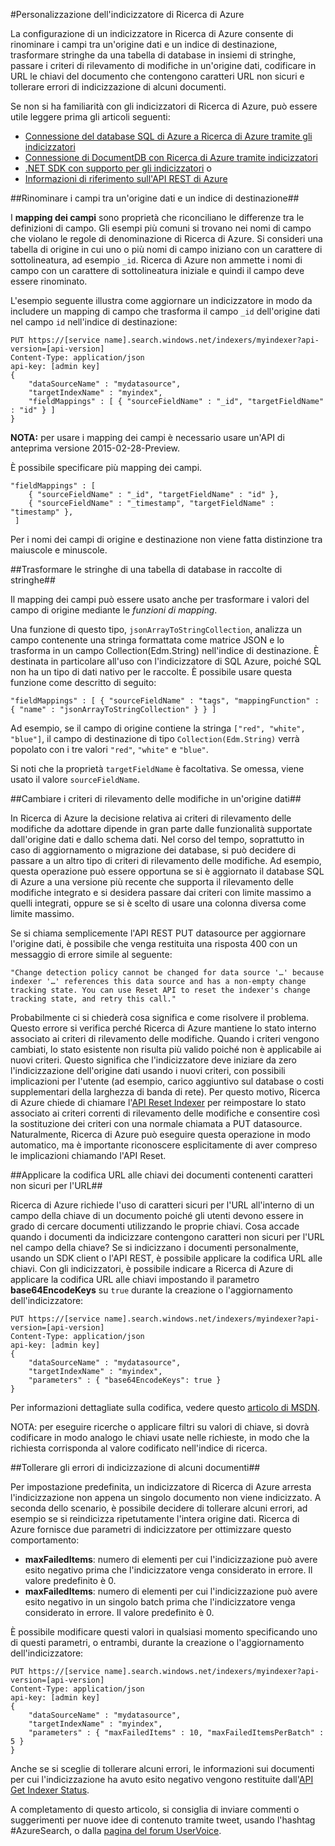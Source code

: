<properties 
	pageTitle="Personalizzazione dell'indicizzatore di Ricerca di Azure | Microsoft Azure | Servizio di ricerca cloud ospitato" 
	description="Informazioni su come personalizzare le impostazioni e i criteri degli indicizzatori nella Ricerca di Azure, un servizio di ricerca ospitato sul cloud in Microsoft Azure." 
	services="search" 
	documentationCenter="" 
	authors="chaosrealm" 
	manager="pablocas" 
	editor=""/>

<tags 
	ms.service="search" 
	ms.devlang="rest-api" 
	ms.workload="search" 
	ms.topic="article" 
	ms.tgt_pltfrm="na" 
	ms.date="11/04/2015" 
	ms.author="eugenesh"/>

#Personalizzazione dell'indicizzatore di Ricerca di Azure

La configurazione di un indicizzatore in Ricerca di Azure consente di rinominare i campi tra un'origine dati e un indice di destinazione, trasformare stringhe da una tabella di database in insiemi di stringhe, passare i criteri di rilevamento di modifiche in un'origine dati, codificare in URL le chiavi del documento che contengono caratteri URL non sicuri e tollerare errori di indicizzazione di alcuni documenti.

Se non si ha familiarità con gli indicizzatori di Ricerca di Azure, può essere utile leggere prima gli articoli seguenti:

- [Connessione del database SQL di Azure a Ricerca di Azure tramite gli indicizzatori](search-howto-connecting-azure-sql-database-to-azure-search-using-indexers-2015-02-28.md)
- [Connessione di DocumentDB con Ricerca di Azure tramite indicizzatori](../documentdb/documentdb-search-indexer.md)
- [.NET SDK con supporto per gli indicizzatori](https://msdn.microsoft.com/library/dn951165.aspx) o 
- [Informazioni di riferimento sull'API REST di Azure](https://msdn.microsoft.com/library/azure/dn946891.aspx)

##Rinominare i campi tra un'origine dati e un indice di destinazione##

I **mapping dei campi** sono proprietà che riconciliano le differenze tra le definizioni di campo. Gli esempi più comuni si trovano nei nomi di campo che violano le regole di denominazione di Ricerca di Azure. Si consideri una tabella di origine in cui uno o più nomi di campo iniziano con un carattere di sottolineatura, ad esempio `_id`. Ricerca di Azure non ammette i nomi di campo con un carattere di sottolineatura iniziale e quindi il campo deve essere rinominato.

L'esempio seguente illustra come aggiornare un indicizzatore in modo da includere un mapping di campo che trasforma il campo `_id` dell'origine dati nel campo `id` nell'indice di destinazione:

	PUT https://[service name].search.windows.net/indexers/myindexer?api-version=[api-version]
    Content-Type: application/json
    api-key: [admin key]
    {
        "dataSourceName" : "mydatasource",
        "targetIndexName" : "myindex",
        "fieldMappings" : [ { "sourceFieldName" : "_id", "targetFieldName" : "id" } ] 
    } 

**NOTA:** per usare i mapping dei campi è necessario usare un'API di anteprima versione 2015-02-28-Preview.

È possibile specificare più mapping dei campi.

	"fieldMappings" : [ 
		{ "sourceFieldName" : "_id", "targetFieldName" : "id" },
        { "sourceFieldName" : "_timestamp", "targetFieldName" : "timestamp" },
	 ]

Per i nomi dei campi di origine e destinazione non viene fatta distinzione tra maiuscole e minuscole.

##Trasformare le stringhe di una tabella di database in raccolte di stringhe##

Il mapping dei campi può essere usato anche per trasformare i valori del campo di origine mediante le *funzioni di mapping*.

Una funzione di questo tipo, `jsonArrayToStringCollection`, analizza un campo contenente una stringa formattata come matrice JSON e lo trasforma in un campo Collection(Edm.String) nell'indice di destinazione. È destinata in particolare all'uso con l'indicizzatore di SQL Azure, poiché SQL non ha un tipo di dati nativo per le raccolte. È possibile usare questa funzione come descritto di seguito:

	"fieldMappings" : [ { "sourceFieldName" : "tags", "mappingFunction" : { "name" : "jsonArrayToStringCollection" } } ] 

Ad esempio, se il campo di origine contiene la stringa `["red", "white", "blue"]`, il campo di destinazione di tipo `Collection(Edm.String)` verrà popolato con i tre valori `"red"`, `"white"` e `"blue"`.

Si noti che la proprietà `targetFieldName` è facoltativa. Se omessa, viene usato il valore `sourceFieldName`.

##Cambiare i criteri di rilevamento delle modifiche in un'origine dati##
  
In Ricerca di Azure la decisione relativa ai criteri di rilevamento delle modifiche da adottare dipende in gran parte dalle funzionalità supportate dall'origine dati e dallo schema dati. Nel corso del tempo, soprattutto in caso di aggiornamento o migrazione dei database, si può decidere di passare a un altro tipo di criteri di rilevamento delle modifiche. Ad esempio, questa operazione può essere opportuna se si è aggiornato il database SQL di Azure a una versione più recente che supporta il rilevamento delle modifiche integrato e si desidera passare dai criteri con limite massimo a quelli integrati, oppure se si è scelto di usare una colonna diversa come limite massimo.

Se si chiama semplicemente l'API REST PUT datasource per aggiornare l'origine dati, è possibile che venga restituita una risposta 400 con un messaggio di errore simile al seguente:


	"Change detection policy cannot be changed for data source '…' because indexer '…' references this data source and has a non-empty change tracking state. You can use Reset API to reset the indexer's change tracking state, and retry this call."

 Probabilmente ci si chiederà cosa significa e come risolvere il problema. Questo errore si verifica perché Ricerca di Azure mantiene lo stato interno associato ai criteri di rilevamento delle modifiche. Quando i criteri vengono cambiati, lo stato esistente non risulta più valido poiché non è applicabile ai nuovi criteri. Questo significa che l'indicizzatore deve iniziare da zero l'indicizzazione dell'origine dati usando i nuovi criteri, con possibili implicazioni per l'utente (ad esempio, carico aggiuntivo sul database o costi supplementari della larghezza di banda di rete). Per questo motivo, Ricerca di Azure chiede di chiamare l'[API Reset Indexer](https://msdn.microsoft.com/library/azure/dn946897.aspx) per reimpostare lo stato associato ai criteri correnti di rilevamento delle modifiche e consentire così la sostituzione dei criteri con una normale chiamata a PUT datasource. Naturalmente, Ricerca di Azure può eseguire questa operazione in modo automatico, ma è importante riconoscere esplicitamente di aver compreso le implicazioni chiamando l'API Reset.

##Applicare la codifica URL alle chiavi dei documenti contenenti caratteri non sicuri per l'URL##

Ricerca di Azure richiede l'uso di caratteri sicuri per l'URL all'interno di un campo della chiave di un documento poiché gli utenti devono essere in grado di cercare documenti utilizzando le proprie chiavi. Cosa accade quando i documenti da indicizzare contengono caratteri non sicuri per l'URL nel campo della chiave? Se si indicizzano i documenti personalmente, usando un SDK client o l'API REST, è possibile applicare la codifica URL alle chiavi. Con gli indicizzatori, è possibile indicare a Ricerca di Azure di applicare la codifica URL alle chiavi impostando il parametro **base64EncodeKeys** su `true` durante la creazione o l'aggiornamento dell'indicizzatore:

    PUT https://[service name].search.windows.net/indexers/myindexer?api-version=[api-version]
    Content-Type: application/json
    api-key: [admin key]
    {
        "dataSourceName" : "mydatasource",
        "targetIndexName" : "myindex",
        "parameters" : { "base64EncodeKeys": true }
    }

Per informazioni dettagliate sulla codifica, vedere questo [articolo di MSDN](http://msdn.microsoft.com/library/system.web.httpserverutility.urltokenencode.aspx).

NOTA: per eseguire ricerche o applicare filtri su valori di chiave, si dovrà codificare in modo analogo le chiavi usate nelle richieste, in modo che la richiesta corrisponda al valore codificato nell'indice di ricerca.


##Tollerare gli errori di indicizzazione di alcuni documenti##

Per impostazione predefinita, un indicizzatore di Ricerca di Azure arresta l'indicizzazione non appena un singolo documento non viene indicizzato. A seconda dello scenario, è possibile decidere di tollerare alcuni errori, ad esempio se si reindicizza ripetutamente l'intera origine dati. Ricerca di Azure fornisce due parametri di indicizzatore per ottimizzare questo comportamento:

- **maxFailedItems**: numero di elementi per cui l'indicizzazione può avere esito negativo prima che l'indicizzatore venga considerato in errore. Il valore predefinito è 0.
- **maxFailedItems**: numero di elementi per cui l'indicizzazione può avere esito negativo in un singolo batch prima che l'indicizzatore venga considerato in errore. Il valore predefinito è 0.

È possibile modificare questi valori in qualsiasi momento specificando uno di questi parametri, o entrambi, durante la creazione o l'aggiornamento dell'indicizzatore:

	PUT https://[service name].search.windows.net/indexers/myindexer?api-version=[api-version]
	Content-Type: application/json
	api-key: [admin key]
    {
        "dataSourceName" : "mydatasource",
        "targetIndexName" : "myindex",
        "parameters" : { "maxFailedItems" : 10, "maxFailedItemsPerBatch" : 5 }
    }

Anche se si sceglie di tollerare alcuni errori, le informazioni sui documenti per cui l'indicizzazione ha avuto esito negativo vengono restituite dall'[API Get Indexer Status](https://msdn.microsoft.com/library/azure/dn946884.aspx).

A completamento di questo articolo, si consiglia di inviare commenti o suggerimenti per nuove idee di contenuto tramite tweet, usando l'hashtag #AzureSearch, o dalla [pagina del forum UserVoice](http://feedback.azure.com/forums/263029-azure-search).
 

<!---HONumber=Nov15_HO3-->